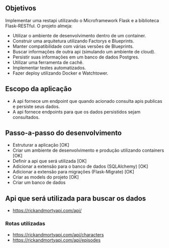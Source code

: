 ## Objetivos

Implementar uma restapi utilizando o Microframework Flask e a biblioteca Flask-RESTful.
O projeto almeja: 

- Utilizar o ambiente de desenvolvimento dentro de um container.
- Construir uma arquitetura utilizando Factorys e Blueprints.
- Manter compatibilidade com várias versões de Blueprints.
- Buscar informações de outra api (simulando um ambiente de cloud).
- Persistir suas informações em um banco de dados Postgres.
- Utilizar uma ferramenta de cachê.
- Implementar testes automatizados.
- Fazer deploy utilizando Docker e Watchtower.

## Escopo da aplicação

- A api fornece um endpoint que quando acionado consulta apis publicas e persiste seus dados.
- A api fornece endpoints para que os dados persistidos sejam consultados.

## Passo-a-passo do desenvolvimento

- Estruturar a aplicação [OK]
- Criar um ambiente de desenvolvimento e produção utilizando containers [OK]
- Definir a api que será utilizada [OK]
- Adicionar a extensão para o banco de dados (SQLAlchemy) [OK]
- Adicionar a extensão para migrações (Flask-Migrate) [OK]
- Criar as models do projeto [OK]
- Criar um banco de dados

## Api que será utilizada para buscar os dados

- https://rickandmortyapi.com/api/

### Rotas utilizadas

- https://rickandmortyapi.com/api/characters
- https://rickandmortyapi.com/api/episodes